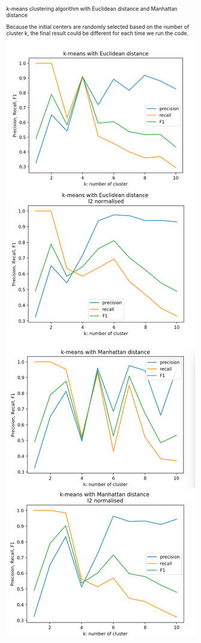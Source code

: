 k-means clustering algorithm with Euclidean distance and Manhattan distance



Because the initial centers are randomly selected based on the number of cluster k, the final result could be different for each time we run the code.

<img src="PNG/k_Euc.png" width=600>


<img src="PNG/k_Euc_L2.png" width=600>


<img src="PNG/k_Man.png" width=600>


<img src="PNG/k_Man_L2.png" width=600>

